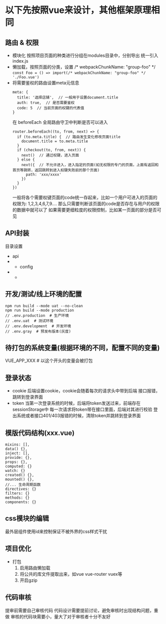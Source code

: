 # 以下先按照vue来设计，其他框架原理相同

## 路由 & 权限
- 模块化
  按照项目页面的种类进行分组在modules目录中，分别导出
  统一引入index.js
- 懒加载，按照页面的分类，设置 /* webpackChunkName: "group-foo" */
  `const Foo = () => import(/* webpackChunkName: "group-foo" */ './Foo.vue')`
- 将需要鉴权的路由设置meta元信息
  ```
  meta: {
    title: '选择店铺',  // 一般用于设置document.title
    auth: true,  // 是否需要鉴权
    code: 5  // 当前页面的权键的代表值
  }
  ```
  在 beforeEach 全局路由守卫中判断是否可以进入
  ```
  router.beforeEach((to, from, next) => {
    if (to.meta.title) {  // 路由发生变化修改页面title
      document.title = to.meta.title
    }
    if (checkout(to, from, next)) {
      next()  // 通过权键，进入页面
    } else {
      next({  // 不允许进入，进入指定的页面(如无权限的专门的页面，上面有返回和首页等跳转，返回跳转到进入权键失败前的那个页面)
        path: 'xxx/xxxx'
      })
    }
  })
  ```
  一般将各个需要权键页面的code统一存起来，比如一个用户可进入的页面的权限为: 1,2,3,4,6,7,9....
  那么只需要判断该页面的code是否存在与用户的权限的数据中就可以了
  如果需要更细粒度的权限控制，比如某一页面的部分是否可见

## API封装
目录设置
- api
- - config
- - 


## 开发/测试/线上环境的配置
```
npm run build --mode uat --no-clean
npm run build --mode production
// .env.production  # 生产环境
// .env.uat  # 测试环境
// .env.development  # 开发环境
// .env.gray  # 预发布版本(灰度)
```

## 待打包的系统变量(根据环境的不同，配置不同的变量)
VUE_APP_XXX  # 以这个开头的变量会被打包

## 登录状态
- cookie
  后端设置cookie，cookie会随着每次的请求头中带到后端
  接口报错，跳转到登录界面
- token
  当第一次登录系统的时候，后端将token发送过来，前端存在sessionStorage中
  每一次请求将token带在接口里面，后端对其进行校验
  登出系统或者接口401/403报错的时候，清除token并跳转到登录界面

## 模版代码结构(xxx.vue)
```
mixins: [],
data() {},
inject: [],
provide: {},
props: {},
computed: {}
watch: {}
created() {},
mounted() {},
//... 生命周期函数
directives: {}
filters: {}
methods: {}
components: {}
```

## css模块的编辑
最外层组件使用id来控制保证不被外界的css样式干扰

## 项目优化
- 打包
  1. 启用路由懒加载
  2. 将公共的库文件提取出来，如vue vue-router vuex等
  3. 开启gzip

## 代码审核
提审前需要自己审核代码
代码设计需要提前讨论，避免审核时出现结构问题，重做
审核的代码块需要小，量大了对于审核者十分不友好